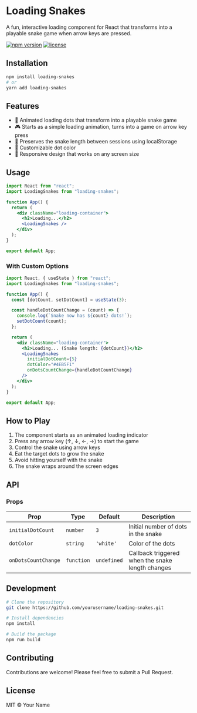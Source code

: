 # Loading Snakes

A fun, interactive loading component for React that transforms into a playable snake game when arrow keys are pressed.

[![npm version](https://img.shields.io/npm/v/loading-snakes.svg)](https://www.npmjs.com/package/loading-snakes)
[![license](https://img.shields.io/npm/l/loading-snakes.svg)](https://github.com/yourusername/loading-snakes/blob/main/LICENSE)

## Installation

```bash
npm install loading-snakes
# or
yarn add loading-snakes
```

## Features

- 🐍 Animated loading dots that transform into a playable snake game
- 🎮 Starts as a simple loading animation, turns into a game on arrow key press
- 💾 Preserves the snake length between sessions using localStorage
- 🌈 Customizable dot color
- 📱 Responsive design that works on any screen size

## Usage

```jsx
import React from "react";
import LoadingSnakes from "loading-snakes";

function App() {
  return (
    <div className="loading-container">
      <h2>Loading...</h2>
      <LoadingSnakes />
    </div>
  );
}

export default App;
```

### With Custom Options

```jsx
import React, { useState } from "react";
import LoadingSnakes from "loading-snakes";

function App() {
  const [dotCount, setDotCount] = useState(3);

  const handleDotCountChange = (count) => {
    console.log(`Snake now has ${count} dots!`);
    setDotCount(count);
  };

  return (
    <div className="loading-container">
      <h2>Loading... (Snake length: {dotCount})</h2>
      <LoadingSnakes
        initialDotCount={5}
        dotColor="#4EB5F1"
        onDotsCountChange={handleDotCountChange}
      />
    </div>
  );
}

export default App;
```

## How to Play

1. The component starts as an animated loading indicator
2. Press any arrow key (↑, ↓, ←, →) to start the game
3. Control the snake using arrow keys
4. Eat the target dots to grow the snake
5. Avoid hitting yourself with the snake
6. The snake wraps around the screen edges

## API

### Props

| Prop                | Type       | Default     | Description                                      |
| ------------------- | ---------- | ----------- | ------------------------------------------------ |
| `initialDotCount`   | `number`   | `3`         | Initial number of dots in the snake              |
| `dotColor`          | `string`   | `'white'`   | Color of the dots                                |
| `onDotsCountChange` | `function` | `undefined` | Callback triggered when the snake length changes |

## Development

```bash
# Clone the repository
git clone https://github.com/yourusername/loading-snakes.git

# Install dependencies
npm install

# Build the package
npm run build
```

## Contributing

Contributions are welcome! Please feel free to submit a Pull Request.

## License

MIT © Your Name
